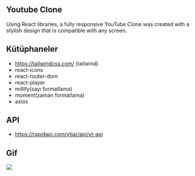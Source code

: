## Youtube Clone
Using React libraries, a fully responsive YouTube Clone was created with a stylish design that is compatible with any screen.


## Kütüphaneler
* https://tailwindcss.com/ (tailwind)
* react-icons
* react-router-dom
* react-player
* millify(sayı formatlama)
* moment(zaman formatlama)
* axios


## API
- https://rapidapi.com/ytjar/api/yt-api

## Gif

![](/public/yt-short.gif)


